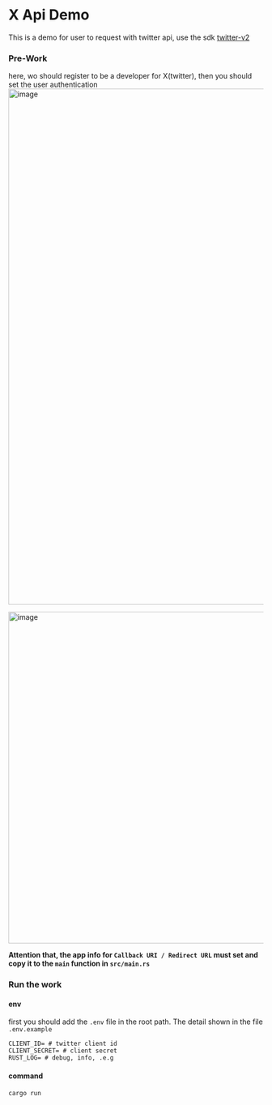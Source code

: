 # X Api Demo
This is a demo for user to request with twitter api, use the sdk [twitter-v2](https://crates.io/crates/twitter-v2)

### Pre-Work
here, wo should register to be a developer for X(twitter), then you should set the user authentication
<img width="1019" alt="image" src="https://github.com/jiaohu/twitter-api-demo/assets/13608671/21958c88-1193-483c-8a6d-6605dcba8165">



<img width="655" alt="image" src="https://github.com/jiaohu/twitter-api-demo/assets/13608671/a58cd181-88ae-4c00-a580-c2db23bcb5a8">


**Attention that, the app info for `Callback URI / Redirect URL` must set and copy it to the `main` function in `src/main.rs`**

### Run the work

#### env
first you should add the `.env` file in the root path. The detail shown in the file `.env.example`

```shell
CLIENT_ID= # twitter client id
CLIENT_SECRET= # client secret
RUST_LOG= # debug, info, .e.g
```

#### command
```
cargo run
```
